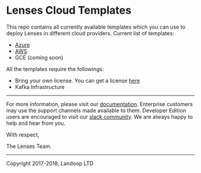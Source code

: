 # Lenses Cloud Templates

This repo contains all currently available templates which you can use to deploy Lenses in different cloud providers. Current list of templates:

- [Azure](azure/)
- [AWS](aws/)
- GCE (coming soon)

All the templates require the followings:
- Bring your own license. You can get a license [here](https://www.landoop.com/downloads/)
- Kafka Infrastructure

---

For more information, please visit our [documentation](https://docs.lenses.io/). Enterprise customers may use the support channels made available to them. Developer Edition users are encouraged to visit our [slack community](https://launchpass.com/landoop-community). We are always happy to help and hear from you.

With respect,

The Lenses Team.

---

Copyright 2017-2018, Landoop LTD